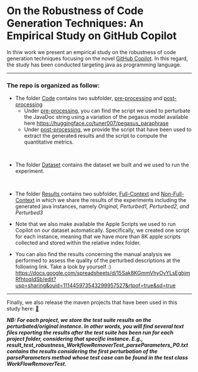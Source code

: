 # On the Robustness of Code Generation Techniques: An Empirical Study on GitHub Copilot

In thiw work we present an empirical study on the robustness of code generation techniques focusing on the novel <a href="https://copilot.github.com">GitHub Copilot</a>.
In this regard, the study has been conducted targeting java as programming language.

----------------

### The repo is organized as follow:

* The folder <a href="https://github.com/copilot-robustness/robustness/tree/main/Code">Code</a> contains two subfolder, <a href="https://github.com/copilot-robustness/robustness/tree/main/Code/pre-processing">pre-processing</a> and <a href="https://github.com/copilot-robustness/robustness/tree/main/Code/post-processing">post-processing</a>
  <br>
  * Under <a href="https://github.com/copilot-robustness/robustness/tree/main/Code/pre-processing">pre-processing</a>, you can find the script we used to perturbate the JavaDoc string using a variation of the pegasus model available here https://huggingface.co/tuner007/pegasus_paraphrase
    <br>
  * Under <a href="https://github.com/copilot-robustness/robustness/tree/main/Code/post-processing">post-processing</a>, we provide the script that have been used to extract the generated results and the script to compute the quantitative metrics.
<br>

* The folder <a href="https://github.com/copilot-robustness/robustness/tree/main/Dataset">Dataset</a> contains the dataset we built and we used to run the experiment.
<br>

* The folder <a href="https://github.com/copilot-robustness/robustness/tree/main/Results"> Results </a> contains two subfolder, <a href="https://github.com/copilot-robustness/robustness/tree/main/Results/Full-Context">Full-Context</a> and <a href="https://github.com/copilot-robustness/robustness/tree/main/Results/Non-Full-Context">Non-Full-Context</a> in which we share the results of the experiments including the generated java instances, namely *Original, Perturbed1, Perturbed2, and Perturbed3*
* Note that we also make available the Apple Scripts we used to run Copilot on our dataset automatically. Specifically, we created one script for each instance, meaning that we have more than 8K apple scripts collected and stored within the relative index folder.


* You can also find the results concerning the manual analysis we performed to assess the quality of the perturbed descriptions at the following link. Take a look by yourself :) https://docs.google.com/spreadsheets/d/15Sak8KGmmVhyOyYLsEgbjmRfhtoqIdSb/edit?usp=sharing&ouid=111445973543299957527&rtpof=true&sd=true



----------------

Finally, we also release the maven projects that have been used in this study here: <a href="https://drive.google.com/drive/folders/1oDoQaIbHPb9kh8VDw0x2aE6Y7kkOFpBQ?usp=sharing">:open_file_folder:</a>

<b><i>NB: For each project, we store the test suite results on the perturbated/original instance. 
In other words, you will find several text files reporting the results after the test suite has been run for each project folder, considering that specific instance. E.g., *result_test_robustness_WorkflowRemoverTest_parseParameters_P0.txt* contains the results considering the first perturbation of the parseParameters method whose test case can be found in the test class WorkFlowRemoverTest.</i></b>
